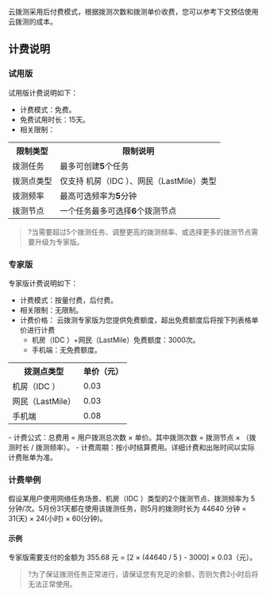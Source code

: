云拨测采用后付费模式，根据拨测次数和拨测单价收费，您可以参考下文预估使用云拨测的成本。
## 计费说明

### 试用版

试用版计费说明如下：
- 计费模式：免费。
- 免费试用时长：15天。
- 相关限制：
<table>
			<tr>
					<th> 限制类型</th>
					<th> 限制说明</th>
			</tr>
	<tr>
			<td> 拨测任务</td>
			<td> 最多可创建<b>5</b>个任务</td>
	</tr>
	<tr>
			<td> 拨测点类型</td>
			<td> 仅支持 机房（IDC ）、网民（LastMile）类型</td>
	</tr>
	<tr>
			<td> 拨测频率</td>
			<td> 最高可选频率为<b>5</b>分钟</td>
	</tr>
	<tr>
			<td> 拨测节点</td>
			<td> 一个任务最多可选择<b>6</b>个拨测节点</td>
	</tr>
</table>

>?当需要超过5个拨测任务、调整更高的拨测频率、或选择更多的拨测节点需要升级为专家版。


### 专家版

专家版计费说明如下：

- 计费模式：按量付费，后付费。
- 相关限制：无限制。
- 计费价格：
  云拨测专家版为您提供免费额度，超出免费额度后将按下列表格单价进行计费
  - 机房（IDC ）+网民（LastMile）免费额度：3000次。
  - 手机端：无免费额度。
<table>
			<tr>
					<th> 拨测点类型</th>
					<th> 单价（元）</th>
			</tr>
	<tr>
			<td> 机房（IDC ）</td>
			<td> 0.03</td>
	</tr>	
	<tr>
			<td> 网民（LastMile）</td>
			<td> 0.03</td>
	</tr>
	<tr>
			<td> 手机端</td>
			<td> 0.08</td>
	</tr>
</table>
- 计费公式：总费用 = 用户拨测总次数 × 单价。其中拨测次数 = 拨测节点 × （拨测时长 / 拨测频率）。
- 计费周期：按小时结算费用。详细计费和出账时间以实际计费账单为准。

### 计费举例

假设某用户使用网络任务场景、机房（IDC ）类型的2个拨测节点、拨测频率为 5 分钟/次。5月份31天都在使用该拨测任务，则5月的拨测时长为 44640 分钟 = 31(天) × 24(小时) × 60(分钟)。

#### 示例
专家版需要支付的金额为 355.68 元 = [2 × (44640 / 5 ) - 3000] × 0.03（元）。

> ?为了保证拨测任务正常进行，请保证您有充足的余额，否则欠费2小时后将无法正常使用。





